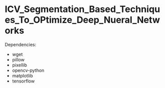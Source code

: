 # ICV_Segmentation_Based_Techniques_To_OPtimize_Deep_Nueral_Networks


Dependencies:
- wget
- pillow
- pixellib
- opencv-python
- matplotlib
- tensorflow
